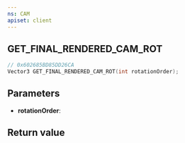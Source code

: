 ```yaml
---
ns: CAM
apiset: client
---
```

## GET_FINAL_RENDERED_CAM_ROT

```c
// 0x602685BD85DD26CA
Vector3 GET_FINAL_RENDERED_CAM_ROT(int rotationOrder);
```


## Parameters
* **rotationOrder**:

## Return value